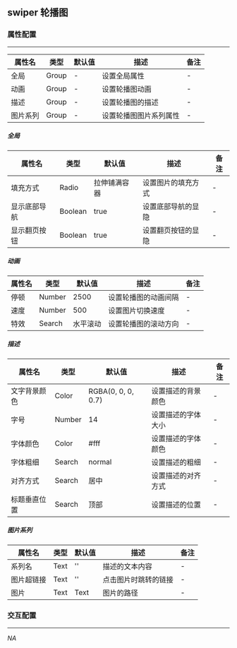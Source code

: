 ## swiper 轮播图

### 属性配置
------
| 属性名 | 类型 | 默认值 | 描述 | 备注 |
| ------ | ------ | ------ | ------ | ------ |
| 全局 | Group | - | 设置全局属性 | - |
| 动画 | Group | - | 设置轮播图动画 | - |
| 描述 | Group | - | 设置轮播图的描述 | - |
| 图片系列 | Group | - | 设置轮播图图片系列属性 | - |

##### 全局
| 属性名 | 类型 | 默认值 | 描述 | 备注 |
| ------ | ------ | ------ | ------ | ------ |
| 填充方式 | Radio | 拉伸铺满容器 | 设置图片的填充方式 | - |
| 显示底部导航 | Boolean | true | 设置底部导航的显隐 | - |
| 显示翻页按钮 | Boolean | true | 设置翻页按钮的显隐 | - |

##### 动画
| 属性名 | 类型 | 默认值 | 描述 | 备注 |
| ------ | ------ | ------ | ------ | ------ |
| 停顿| Number | 2500 | 设置轮播图的动画间隔 | - |
| 速度 | Number | 500 | 设置图片切换速度 | - |
| 特效 | Search | 水平滚动 | 设置轮播图的滚动方向 | - |

##### 描述 
| 属性名 | 类型 | 默认值 | 描述 | 备注 |
| ------ | ------ | ------ | ------ | ------ |
| 文字背景颜色 | Color | RGBA(0, 0, 0, 0.7) | 设置描述的背景颜色 | - |
| 字号 | Number | 14 | 设置描述的字体大小 | - |
| 字体颜色 | Color | #fff | 设置描述的字体颜色 | - |
| 字体粗细 | Search | normal | 设置描述的粗细 | - |
| 对齐方式 | Search | 居中 | 设置描述的对齐方式 | - |
| 标题垂直位置 | Search | 顶部 | 设置描述的位置 | - |

##### 图片系列
| 属性名 | 类型 | 默认值 | 描述 | 备注 |
| ------ | ------ | ------ | ------ | ------ |
| 系列名 | Text | '' | 描述的文本内容 | - |
| 图片超链接 | Text | '' | 点击图片时跳转的链接 | - |
| 图片 | Text | Text | 图片的路径 | - |


### 交互配置
-----
*NA*